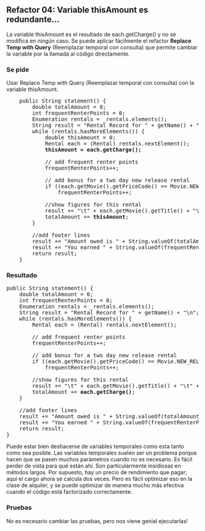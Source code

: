 ## Refactor 04: Variable thisAmount es redundante...

La variable thisAmount es el resultado de each.getCharge() y no se modifica en ningún caso.
Se puede aplicar fácilmente el refactor **Replace Temp with Query** (Reemplazar temporal con consulta) que 
permite cambiar la variable por la llamada al código directamente.

### Se pide

Usar Replace Temp with Query (Reemplazar temporal con consulta) con la variable thisAmount.

<pre>
    public String statement() {
        double totalAmount = 0;
        int frequentRenterPoints = 0;
        Enumeration rentals = _rentals.elements();
        String result = "Rental Record for " + getName() + "\n";
        while (rentals.hasMoreElements()) {
            double thisAmount = 0;
            Rental each = (Rental) rentals.nextElement();
            <b>thisAmount = each.getCharge();</b>

            // add frequent renter points
            frequentRenterPoints++;

            // add bonus for a two day new release rental
            if ((each.getMovie().getPriceCode() == Movie.NEW_RELEASE) && each.getDaysRented() > 1) 
                frequentRenterPoints++;

            //show figures for this rental
            result += "\t" + each.getMovie().getTitle() + "\t" + String.valueOf(<b>thisAmount</b>) + "\n";
            totalAmount += <b>thisAmount</b>;
        }

        //add footer lines
        result += "Amount owed is " + String.valueOf(totalAmount) + "\n";
        result += "You earned " + String.valueOf(frequentRenterPoints) + " frequent renter points";
        return result;
    }
</pre>

### Resultado

<pre>
public String statement() {
    double totalAmount = 0;
    int frequentRenterPoints = 0;
    Enumeration rentals = _rentals.elements();
    String result = "Rental Record for " + getName() + "\n";
    while (rentals.hasMoreElements()) {
        Rental each = (Rental) rentals.nextElement();

        // add frequent renter points
        frequentRenterPoints++;

        // add bonus for a two day new release rental
        if ((each.getMovie().getPriceCode() == Movie.NEW_RELEASE) && each.getDaysRented() > 1) 
            frequentRenterPoints++;

        //show figures for this rental
        result += "\t" + each.getMovie().getTitle() + "\t" + String.valueOf(<b>each.getCharge()</b>) + "\n";
        totalAmount += <b>each.getCharge()</b>;
    }

    //add footer lines
    result += "Amount owed is " + String.valueOf(totalAmount) + "\n";
    result += "You earned " + String.valueOf(frequentRenterPoints) + " frequent renter points";
    return result;
}
</pre>

Puede estar bien deshacerse de variables temporales como esta tanto como sea posible. Las variables 
temporales suelen ser un problema porque hacen que se pasen muchos parámetros cuando no es necesario. 
Es fácil perder de vista para qué están ahí. Son particularmente insidiosas en métodos largos. 
Por supuesto, hay un precio de rendimiento que pagar; aquí el cargo ahora se calcula dos veces. 
Pero es fácil optimizar eso en la clase de alquiler, y se puede optimizar de manera mucho más efectiva 
cuando el código está factorizado correctamente.

### Pruebas

No es necesario cambiar las pruebas, pero nos viene genial ejecutarlas!